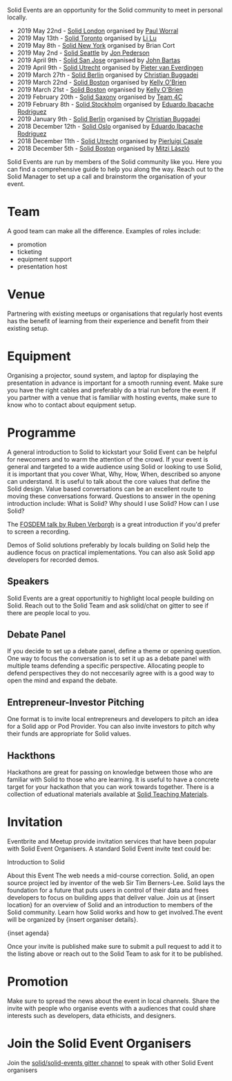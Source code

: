 Solid Events are an opportunity for the Solid community to meet in personal locally. 

* 2019 May 22nd - [Solid London](https://www.meetup.com/Solid-London/) organised by [Paul Worral](https://www.linkedin.com/in/worrall/)
* 2019 May 13th - [Solid Toronto](https://www.llbrandlab.com/events/solid-toronto-meetup) organised by [Li Lu](https://github.com/SolidToronto)
* 2019 May 8th - [Solid New York](https://www.meetup.com/NextWeb-NYC/) organised by Brian Cort
* 2019 May 2nd - [Solid Seattle](https://www.eventbrite.com/e/solid-seattle-tickets-60131990402) by [Jon Pederson](https://www.linkedin.com/in/jonpederson/)
* 2019 April 9th - [Solid San Jose](https://www.meetup.com/San-Jose-SOLID-Technology-decentralized-Web-Meetup/events/260087036/) organised by [John Bartas](http://www.bartas.net/resume.html) 
* 2019 April 9th - [Solid Utrecht](http://www.pilod.nl/wiki/Solid_Netherlands_Kick-Off_–_April_9th_2019) organised by [Pieter van Everdingen](https://www.linkedin.com/in/pietervaneverdingen/)
* 2019 March 27th - [Solid Berlin](https://www.eventbrite.com/e/solid-meetup-berlin-tickets-55479654139) organised by [Christian Buggadei](https://github.com/JollyOrc)
* 2019 March 22nd - [Solid Boston](https://www.eventbrite.com/e/solid-startup-workshop-boston-tickets-57623868542) organised by [Kelly O'Brien](https://github.com/InruptKelly)
* 2019 March 21st - [Solid Boston](https://www.eventbrite.com/e/solid-boston-tickets-57623377072) organised by [ Kelly O'Brien](https://github.com/InruptKelly)
* 2019 February 20th - [Solid Saxony](https://forum.solidproject.org/t/solid-meetup-saxony-germany/1215) organised by [Team 4C](https://wefourc.com/)
* 2019 February 8th - [Solid Stockholm](https://www.meetup.com/Solid-Sweden/events/257923996/) organised by [Eduardo Ibacache Rodriguez](https://github.com/eduardoinnorway)
* 2019 January 9th - [Solid Berlin](https://supermarkt-berlin.net/event/solid-meetup-berlin/) organised by [Christian Buggadei](https://github.com/JollyOrc)
* 2018 December 12th - [Solid Oslo](https://www.meetup.com/Solid-Norway/events/256467181/) organised by [Eduardo Ibacache Rodriguez](https://github.com/eduardoinnorway)
* 2018 December 11th - [Solid Utrecht](https://www.meetup.com/Solid-Netherlands/) organised by [Pierluigi Casale](https://www.linkedin.com/in/pierluigi-casale-41271430/)
* 2018 December 5th - [Solid Boston](https://www.eventbrite.com/e/solid-boston-tickets-52634666705) organised by [Mitzi László](https://github.com/Mitzi-Laszlo)

Solid Events are run by members of the Solid community like you. Here you can find a comprehensive guide to help you along the way. Reach out to the Solid Manager to set up a call and brainstorm the organisation of your event. 

# Team 
A good team can make all the difference. Examples of roles include: 
- promotion 
- ticketing 
- equipment support 
- presentation host

# Venue
Partnering with existing meetups or organisations that regularly host events has the benefit of learning from their experience and benefit from their existing setup. 

# Equipment
Organising a projector, sound system, and laptop for displaying the presentation in advance is important for a smooth running event. Make sure you have the right cables and preferably do a trial run before the event. If you partner with a venue that is familiar with hosting events, make sure to know who to contact about equipment setup. 

# Programme 
A general introduction to Solid to kickstart your Solid Event can be helpful for newcomers and to warm the attention of the crowd. If your event is general and targeted to a wide audience using Solid or looking to use Solid, it is important that you cover What, Why, How, When, described so anyone can understand. It is useful to talk about the core values that define the Solid design. Value based conversations can be an excellent route to moving these conversations forward. Questions to answer in the opening introduction include: What is Solid? Why should I use Solid? How can I use Solid?

The [FOSDEM talk by Ruben Verborgh](http://bofh.nikhef.nl/events/FOSDEM/2019/Janson/solid_web_decentralization.mp4) is a great introduction if you'd prefer to screen a recording. 

Demos of Solid solutions preferably by locals building on Solid help the audience focus on practical implementations. You can also ask Solid app developers for recorded demos. 

## Speakers 
Solid Events are a great opportunitiy to highlight local people building on Solid. Reach out to the Solid Team and ask  solid/chat on gitter to see if there are people local to you. 

## Debate Panel  
If you decide to set up a debate panel, define a theme or opening question. One way to focus the conversation is to set it up as a debate panel with multiple teams defending a specific perspective. Allocating people to defend perspectives they do not neccesarily agree with is a good way to open the mind and expand the debate.

## Entrepreneur-Investor Pitching 
One format is to invite local entrepreneurs and developers to pitch an idea for a Solid app or Pod Provider. You can also invite investors to pitch why their funds are appropriate for Solid values.

## Hackthons 
Hackathons are great for passing on knowledge between those who are familiar with Solid to those who are learning. It is useful to have a concrete target for your hackathon that you can work towards together. There is a collection of eduational materials available at [Solid Teaching Materials](solid-resources.md). 

# Invitation 
Eventbrite and Meetup provide invitation services that have been popular with Solid Event Organisers. A standard Solid Event invite text could be: 

Introduction to Solid

About this Event
The web needs a mid-course correction. Solid, an open source project led by inventor of the web Sir Tim Berners-Lee. Solid lays the foundation for a future that puts users in control of their data and frees developers to focus on building apps that deliver value. Join us at {insert location} for an overview of  Solid  and an introduction to members of the Solid community. Learn how Solid works and how to get involved.The event will be organized by {insert organiser details}. 

{inset agenda}

Once your invite is published make sure to submit a pull request to add it to the listing above or reach out to the Solid Team to ask for it to be published. 

# Promotion
Make sure to spread the news about the event in local channels. Share the invite with people who organise events with a  audiences that could share interests such as developers, data ethicists, and designers. 

# Join the Solid Event Organisers 
Join the [solid/solid-events gitter channel](https://gitter.im/solid/solid-events) to speak with other Solid Event organisers
